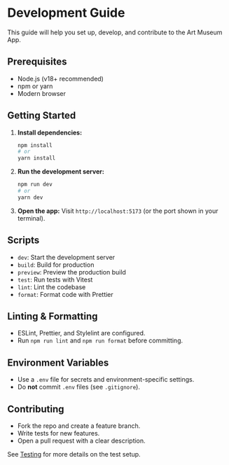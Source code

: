 # Development Guide

This guide will help you set up, develop, and contribute to the Art Museum App.

## Prerequisites

- Node.js (v18+ recommended)
- npm or yarn
- Modern browser

## Getting Started

1. **Install dependencies:**
   ```bash
   npm install
   # or
   yarn install
   ```
2. **Run the development server:**
   ```bash
   npm run dev
   # or
   yarn dev
   ```
3. **Open the app:**
   Visit `http://localhost:5173` (or the port shown in your terminal).

## Scripts

- `dev`: Start the development server
- `build`: Build for production
- `preview`: Preview the production build
- `test`: Run tests with Vitest
- `lint`: Lint the codebase
- `format`: Format code with Prettier

## Linting & Formatting

- ESLint, Prettier, and Stylelint are configured.
- Run `npm run lint` and `npm run format` before committing.

## Environment Variables

- Use a `.env` file for secrets and environment-specific settings.
- Do **not** commit `.env` files (see `.gitignore`).

## Contributing

- Fork the repo and create a feature branch.
- Write tests for new features.
- Open a pull request with a clear description.

See [Testing](testing.md) for more details on the test setup.
